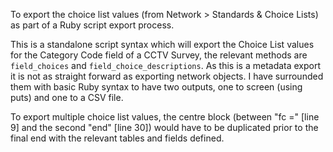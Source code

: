 To export the choice list values (from Network > Standards & Choice Lists) as part of a Ruby script export process.

This is a standalone script syntax which will export the Choice List values for the Category Code field of a CCTV Survey, the relevant methods are `field_choices` and `field_choice_descriptions`.
As this is a metadata export it is not as straight forward as exporting network objects.
I have surrounded them with basic Ruby syntax to have two outputs, one to screen (using puts) and one to a CSV file.

To export multiple choice list values, the centre block (between "fc =" [line 9] and the second "end" [line 30]) would have to be duplicated prior to the final end with the relevant tables and fields defined.
